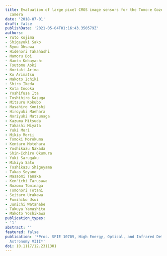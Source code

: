 ```yaml
---
title: Evaluation of large pixel CMOS image sensors for the Tomo-e Gozen wide field
  camera
date: '2018-07-01'
draft: false
publishDate: '2021-05-04T01:16:43.350579Z'
authors:
- Yuto Kojima
- Shigeyuki Sako
- Ryou Ohsawa
- Hidenori Takahashi
- Mamoru Doi
- Naoto Kobayashi
- Tsutomu Aoki
- Noriaki Arima
- Ko Arimatsu
- Makoto Ichiki
- Shiro Ikeda
- Kota Inooka
- Yoshifusa Ita
- Toshihiro Kasuga
- Mitsuru Kokubo
- Masahiro Konishi
- Hiroyuki Maehara
- Noriyuki Matsunaga
- Kazuma Mitsuda
- Takashi Miyata
- Yuki Mori
- Mikio Morii
- Tomoki Morokuma
- Kentaro Motohara
- Yoshikazu Nakada
- Shin-Ichiro Okumura
- Yuki Sarugaku
- Mikiya Sato
- Toshikazu Shigeyama
- Takao Soyano
- Masaomi Tanaka
- Ken'ichi Tarusawa
- Nozomu Tominaga
- Tomonori Totani
- Seitaro Urakawa
- Fumihiko Usui
- Junichi Watanabe
- Takuya Yamashita
- Makoto Yoshikawa
publication_types:
- '1'
abstract: ''
featured: false
publication: '*Proc. SPIE 10709, High Energy, Optical, and Infrared Detectors for
  Astronomy VIII*'
doi: 10.1117/12.2311301
---
```

